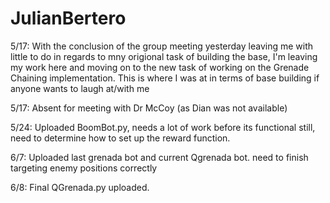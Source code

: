 # JulianBertero

5/17: With the conclusion of the group meeting yesterday leaving me with little to do in regards to mny origional task of building the base, I'm leaving my work here and moving on to the new task of working on the Grenade Chaining implementation. This is where I was at in terms of base building if anyone wants to laugh at/with me

5/17: Absent for meeting with Dr McCoy (as Dian was not available)

5/24: Uploaded BoomBot.py, needs a lot of work before its functional still, need to determine how to set up the reward function.

6/7: Uploaded last grenada bot and current Qgrenada bot. need to finish targeting enemy positions correctly

6/8: Final QGrenada.py uploaded.
